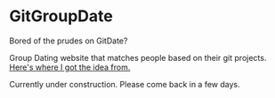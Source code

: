 # GitGroupDate

Bored of the prudes on GitDate?

Group Dating website that matches people based on their git projects.
[Here's where I got the idea from.](https://www.reddit.com/r/linuxmasterrace/comments/prhxkc/jokes_aside_anyone_here_met_their_better_half/hdjpph3?utm_source=share&utm_medium=web2x&context=3)

Currently under construction. Please come back in a few days.
